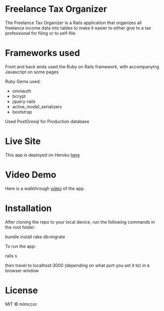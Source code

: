# Freelance Tax Organizer
The Freelance Tax Organizer is a Rails application that organizes all freelance income data into tables to make it easier to either give to a tax professional for filing or to self-file.

# Frameworks used

Front and back ends used the Ruby on Rails framework, with accompanying Javascript on some pages

Ruby Gems used:

* omniauth
* bcrypt
* jquery-rails
* active_model_serializers
* bootstrap

Used PostGresql for Production database

# Live Site

This app is deployed on Heroku <a href="freelancers-tax-organizer.herokuapp.com">here</a>

# Video Demo

Here is a walkthrough <a href="https://youtu.be/_rox-raMgDQ">video</a> of the app.

# Installation

After cloning the repo to your local device, run the following commands in the root folder:

bundle install
rake db:migrate

To run the app:

rails s

then travel to localhost:3000 (depending on what port you set it to) in a browser window

# License

MIT © mlmccor
